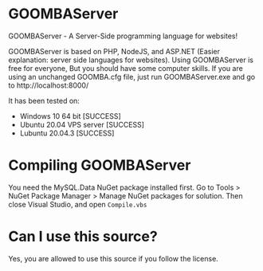 # GOOMBAServer
GOOMBAServer - A Server-Side programming language for websites!

GOOMBAServer is based on PHP, NodeJS, and ASP.NET (Easier explanation: server side languages for websites).
Using GOOMBAServer is free for everyone, But you should have some computer skills.
If you are using an unchanged GOOMBA.cfg file, just run GOOMBAServer.exe and go to http://localhost:8000/

It has been tested on:
- Windows 10 64 bit                  [SUCCESS]
- Ubuntu 20.04 VPS server            [SUCCESS]
- Lubuntu 20.04.3                    [SUCCESS]

# Compiling GOOMBAServer
You need the MySQL.Data NuGet package installed first.
Go to Tools > NuGet Package Manager > Manage NuGet packages for solution.
Then close Visual Studio, and open `Compile.vbs`

# Can I use this source?
Yes, you are allowed to use this source if you follow the license.
